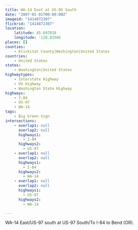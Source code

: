 ```yaml
---
title: WA-14 East at US-95 South
date: "2007-01-01T00:00:00Z"
imageid: "1414872307"
flickrid: "1414872307"
location:
    latitude: 45.697818
    longitude: -120.81566
places: []
counties:
    - Klickitat County|Washington|United States
countries:
    - United States
states:
    - Washington|United States
highwaytypes:
    - Interstate Highway
    - US Highway
    - Washington State Highway
highways:
    - I-84
    - US-97
    - WA-14
tags:
    - Big Green Sign
intersections:
    - overlap1: null
      overlap2: null
      highways1:
        - I-84
      highways2:
        - US-97
    - overlap1: null
      overlap2: null
      highways1:
        - I-84
      highways2:
        - WA-14
    - overlap1: null
      overlap2: null
      highways1:
        - US-97
      highways2:
        - WA-14

---
```

WA-14 East/US-97 south at US-97 South/To I-84 to Bend (OR).